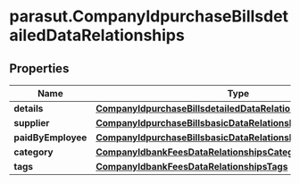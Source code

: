 # parasut.CompanyIdpurchaseBillsdetailedDataRelationships

## Properties
Name | Type | Description | Notes
------------ | ------------- | ------------- | -------------
**details** | [**CompanyIdpurchaseBillsdetailedDataRelationshipsDetails**](CompanyIdpurchaseBillsdetailedDataRelationshipsDetails.md) |  | [optional] 
**supplier** | [**CompanyIdpurchaseBillsbasicDataRelationshipsSupplier**](CompanyIdpurchaseBillsbasicDataRelationshipsSupplier.md) |  | [optional] 
**paidByEmployee** | [**CompanyIdpurchaseBillsbasicDataRelationshipsPaidByEmployee**](CompanyIdpurchaseBillsbasicDataRelationshipsPaidByEmployee.md) |  | [optional] 
**category** | [**CompanyIdbankFeesDataRelationshipsCategory**](CompanyIdbankFeesDataRelationshipsCategory.md) |  | [optional] 
**tags** | [**CompanyIdbankFeesDataRelationshipsTags**](CompanyIdbankFeesDataRelationshipsTags.md) |  | [optional] 


